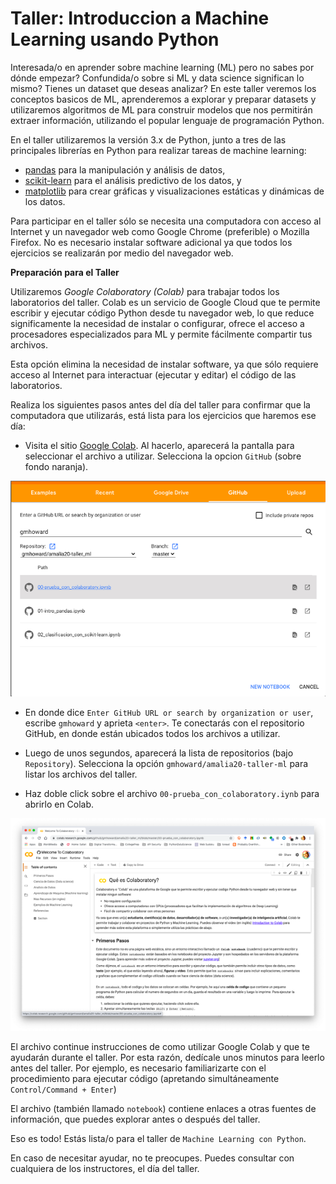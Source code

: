 # Taller: Introduccion a Machine Learning usando Python

Interesada/o en aprender sobre machine learning (ML) pero no sabes por dónde empezar? 
Confundida/o sobre si ML y data science significan lo mismo? Tienes un dataset que deseas analizar? 
En este taller veremos los conceptos basicos de ML, aprenderemos a explorar y preparar datasets y 
utilizaremos algoritmos de ML para construir modelos que nos permitirán extraer información, 
utilizando el popular lenguaje de programación Python.

En el taller utilizaremos la versión 3.x de Python, junto a tres de las principales librerías en 
Python para realizar tareas de machine learning:
- [pandas](https://pandas.pydata.org/) para la manipulación y análisis de datos,
- [scikit-learn](https://scikit-learn.org/stable/) para el análisis predictivo de los datos, y
- [matplotlib](https://matplotlib.org/) para crear gráficas y visualizaciones estáticas y dinámicas 
de los datos.

Para participar en el taller sólo se necesita una computadora con acceso al Internet y un navegador web
como Google Chrome (preferible) o Mozilla Firefox. No es necesario instalar software adicional ya que
todos los ejercicios se realizarán por medio del navegador web.

__Preparación para el Taller__

Utilizaremos *Google Colaboratory (Colab)* para trabajar todos los laboratorios del taller. Colab es 
un servicio de Google Cloud que te permite escribir y ejecutar código Python desde tu navegador web, 
lo que reduce significamente la necesidad de instalar o configurar, ofrece el acceso a procesadores 
especializados para ML y permite fácilmente compartir tus archivos.

Esta opción elimina la necesidad de instalar software, ya que sólo requiere acceso al Internet para 
interactuar (ejecutar y editar) el código de las laboratorios.

Realiza los siguientes pasos antes del día del taller para confirmar que la computadora que utilizarás, 
está lista para los ejercicios que haremos ese día:

- Visita el sitio [Google Colab](https://colab.research.google.com). Al hacerlo, aparecerá la
pantalla para seleccionar el archivo a utilizar. Selecciona la opcion `GitHub` (sobre fondo naranja).

![Colab Github](img/colab-github.png)

- En donde dice `Enter GitHub URL or search by organization or user`, escribe `gmhoward` y aprieta 
`<enter>`. Te conectarás con el repositorio GitHub, en donde están ubicados todos los archivos a 
utilizar.

- Luego de unos segundos, aparecerá la lista de repositorios (bajo `Repository`). Selecciona la opción 
`gmhoward/amalia20-taller-ml` para listar los archivos del taller.

- Haz doble click sobre el archivo `00-prueba_con_colaboratory.iynb` para abrirlo en Colab.

![Colab Intro](img/colab-intro_espanol.png)

El archivo continue instrucciones de como utilizar Google Colab y que te ayudarán durante el taller.
Por esta razón, dedícale unos minutos para leerlo antes del taller. Por ejemplo, es necesario 
familiarizarte con el procedimiento para ejecutar código  (apretando simultáneamente 
`Control/Command + Enter`)

El archivo (también llamado `notebook`) contiene enlaces a otras fuentes de información, que 
puedes explorar antes o después del taller.

Eso es todo! Estás lista/o para el taller de `Machine Learning con Python`.

En caso de necesitar ayudar, no te preocupes. Puedes consultar con cualquiera de los instructores, el 
día del taller.
